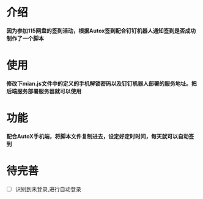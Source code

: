 # 介绍
**因为参加115网盘的签到活动，根据Autox签到配合钉钉机器人通知签到是否成功制作了一个脚本**
# 使用
**修改下mian.js文件中的定义的手机解锁密码以及钉钉机器人部署的服务地址。把后端服务部署服务器就可以使用**
# 功能
**配合AutoX手机端，将脚本文件复制进去，设定好定时时间，每天就可以自动签到**
# 待完善
- [ ] 识别到未登录,进行自动登录